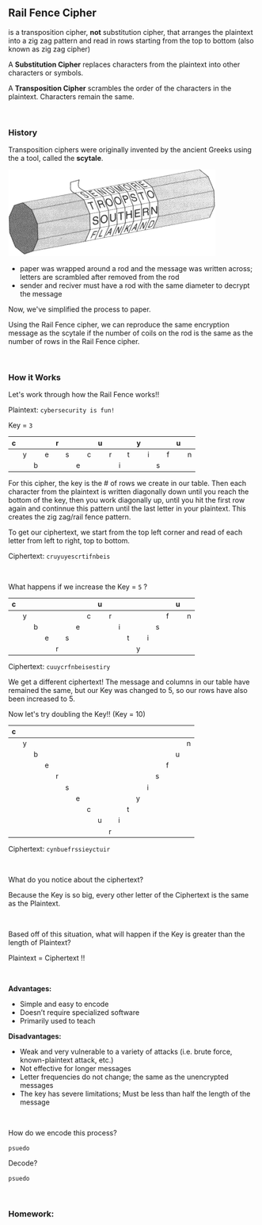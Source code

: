 ## **Rail Fence Cipher**
is a transposition cipher, **not** substitution cipher, that arranges the plaintext into a zig zag pattern and read in rows starting from the top to bottom (also known as zig zag cipher)  

A **Substitution Cipher** replaces characters from the plaintext into other characters or symbols.

A **Transposition Cipher** scrambles the order of the characters in the plaintext. Characters remain the same.

<br>

### **History**
Transposition ciphers were originally invented by the ancient Greeks using the a tool, called the **scytale**.

![image of scytale](https://github.com/Stuycs-K/final-project-3-jianz-wangi/blob/main/scytale.png)

- paper was wrapped around a rod and the message was written across; letters are scrambled after removed from the rod
- sender and reciver must have a rod with the same diameter to decrypt the message

Now, we've simplified the process to paper.

Using the Rail Fence cipher, we can reproduce the same encryption message as the scytale if the number of coils on the rod is the same as the number of rows in the Rail Fence cipher.

<br>

### **How it Works** 

Let's work through how the Rail Fence works!!

Plaintext: `cybersecurity is fun!`

Key = `3`

| c |   |   |   | r |   |   |   | u |   |   |   | y |   |   |   | u |   |
|:-:|:-:|:-:|:-:|:-:|:-:|:-:|:-:|:-:|:-:|:-:|:-:|:-:|:-:|:-:|:-:|:-:|:-:|
|   | y |   | e |   | s |   | c |   | r |   | t |   | i |   | f |   | n |
|   |   | b |   |   |   | e |   |   |   | i |   |   |   | s |   |   |   |

For this cipher, the key is the # of rows we create in our table. Then each character from the plaintext is written diagonally down until you reach the bottom of the key, then you work diagonally up, until you hit the first row again and continnue this pattern until the last letter in your plaintext. This creates the zig zag/rail fence pattern.

To get our ciphertext, we start from the top left corner and read of each letter from left to right, top to bottom.

Ciphertext: `cruyuyescrtifnbeis`

<br>

What happens if we increase the Key = `5` ?

| c |   |   |   |   |   |   |   | u |   |   |   |   |   |   |   | u |   |
|:-:|:-:|:-:|:-:|:-:|:-:|:-:|:-:|:-:|:-:|:-:|:-:|:-:|:-:|:-:|:-:|:-:|:-:|
|   | y |   |   |   |   |   | c |   | r |   |   |   |   |   | f |   | n |
|   |   | b |   |   |   | e |   |   |   | i |   |   |   | s |   |   |   |
|   |   |   | e |   | s |   |   |   |   |   | t |   | i |   |   |   |   |
|   |   |   |   | r |   |   |   |   |   |   |   | y |   |   |   |   |   |

Ciphertext: `cuuycrfnbeisestiry`

We get a different ciphertext! The message and columns in our table have remained the same, but our Key was changed to 5, so our rows have also been increased to 5.

Now let's try doubling the Key!! (Key = 10)

| c |   |   |   |   |   |   |   |   |   |   |   |   |   |   |   |   |   |
|:-:|:-:|:-:|:-:|:-:|:-:|:-:|:-:|:-:|:-:|:-:|:-:|:-:|:-:|:-:|:-:|:-:|:-:|
|   | y |   |   |   |   |   |   |   |   |   |   |   |   |   |   |   | n |
|   |   | b |   |   |   |   |   |   |   |   |   |   |   |   |   | u |   |   
|   |   |   | e |   |   |   |   |   |   |   |   |   |   |   | f |   |   |
|   |   |   |   | r |   |   |   |   |   |   |   |   |   | s |   |   |   |
|   |   |   |   |   | s |   |   |   |   |   |   |   | i |   |   |   |   |
|   |   |   |   |   |   | e |   |   |   |   |   | y |   |   |   |   |   |
|   |   |   |   |   |   |   | c |   |   |   | t |   |   |   |   |   |   |
|   |   |   |   |   |   |   |   | u |   | i |   |   |   |   |   |   |   |   
|   |   |   |   |   |   |   |   |   | r |   |   |   |   |   |   |   |   |

Ciphertext: `cynbuefrssieyctuir`

<br>

What do you notice about the ciphertext?

Because the Key is so big, every other letter of the Ciphertext is the same as the Plaintext.

<br>

Based off of this situation, what will happen if the Key is greater than the length of Plaintext?

Plaintext = Ciphertext !!

<br>

**Advantages:**  
- Simple and easy to encode
- Doesn’t require specialized software
- Primarily used to teach 

**Disadvantages:**
- Weak and very vulnerable to a variety of attacks (i.e. brute force, known-plaintext attack, etc.)
- Not effective for longer messages
- Letter frequencies do not change; the same as the unencrypted messages
- The key has severe limitations; Must be less than half the length of the message

<br>

How do we encode this process?
```
psuedo
```

Decode?
```
psuedo
```

<!-- insert code demo here too -->

<br>

### **Homework:**

